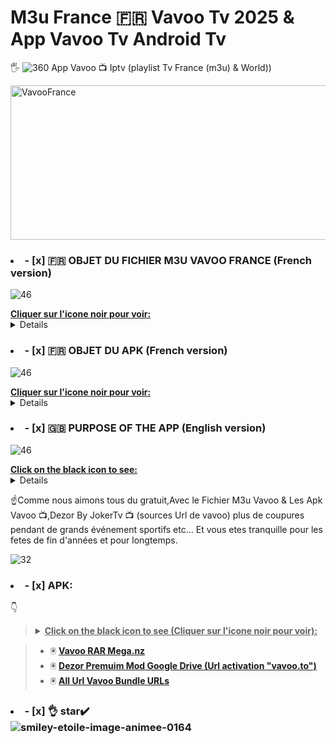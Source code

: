 # M3u  France 🇫🇷 Vavoo Tv 2025 & App Vavoo Tv Android Tv
🖐️ ![360](https://github.com/user-attachments/assets/fca9e0de-cf7b-4f5e-bc4a-9ece0a6c2343) App Vavoo 📺 Iptv  (playlist Tv France (m3u)  & World))

<img width="628" height="247" alt="VavooFrance" src="https://github.com/user-attachments/assets/bf215962-7046-4ee0-8ef3-ffd951d0f1ae" />


></details>
### <li>- [x] 🇫🇷 OBJET DU FICHIER M3U VAVOO FRANCE (French version) </li>
![46](https://github.com/user-attachments/assets/0298847c-9e8e-4404-840a-8451f799ea2c)
<summary><b><u>Cliquer sur l'icone noir pour voir:</u></b></summary>
<details>
👆 Tout d'abort la playlist M3u joint au présent repo contient que des chaines Française (Environ 279).
  Ne marche que dans kodi via Iptv Pvr simple client  (pas tester sans le plugin video vavoo.to).
  Les liens s'ouvrent directement sans popu suite à la mise a jour recente du serveur VavooTo.
👆 Par contre il y a des moments certaines chaines Tv ne marchent pas.
  
  - Guide TV (Url à inserer ou à telecharger) : https://xmltvfr.fr/xmltv/xmltv.xml
></details>

></details>
### <li>- [x] 🇫🇷 OBJET DU APK (French version) </li>
![46](https://github.com/user-attachments/assets/0298847c-9e8e-4404-840a-8451f799ea2c)
<summary><b><u>Cliquer sur l'icone noir pour voir:</u></b></summary>
<details>
Cette applis est une IPTV disponible pour Android.Vous pouvez voir toutes les chaintes 🇨🇵 Francaise etc.., 
Seul les Films et series sont en langue allemande,mais d'autres contenus comme des plugins videos sont disponibles.
Il vous permet également d'accéder au contenu de diverses autres sources (appelées Bundles).

Pour l'activer il vous suffit d'extraire le fichier RAR et lire les instructions du fichier txt pour inserer l'Url
et ajouté le plugin de traduction en francais (liens ci-dessous). ☝️ Il lui manque juste le guide tv pour les chaines.

![Vavooto1](https://github.com/user-attachments/assets/f5d0e917-381b-4a19-8060-64147ecbcf71)

></details>
### <li>- [x] 🇬🇧 PURPOSE OF THE APP (English version) </li>
![46](https://github.com/user-attachments/assets/0298847c-9e8e-4404-840a-8451f799ea2c)
<summary><b><u>Click on the black icon to see:</u></b></summary>
<details>
👆This app is an IPTV available for Android. You can see all the channels 🇨🇵 French etc.,
Only Films and series are in German, but other content such as video plugins are available.
It also allows you to access content from various other sources (called Bundles).

To activate it, simply extract the RAR file and read the instructions in the txt file to insert the URL
and added the French translation plugin (links below).☝️ All it needs is the TV guide for the channels.
☝️As we all like free, with the VAVOO app 📺 no more outages during major sporting events etc...
And you have peace of mind for the end of year holidays and for a long time.

![Vavooto1](https://github.com/user-attachments/assets/919eeec9-2652-4054-abc8-31c424c23601)
></details>
  
☝️Comme nous aimons tous du gratuit,Avec le Fichier M3u Vavoo & Les Apk Vavoo 📺,Dezor By JokerTv 📺 (sources Url de vavoo) 
plus de coupures pendant de grands événement sportifs etc...
Et vous etes tranquille pour les fetes de fin d'années et pour longtemps.

![32](https://github.com/user-attachments/assets/2067d5d5-027e-42e5-af27-b33cbf5f92ac)
### <li>- [x] APK: </li>
👇 
><details>
>  <summary><b><u>Click on the black icon to see (Cliquer sur l'icone noir pour voir):</u></b></summary>
>  ![32](https://github.com/user-attachments/assets/bfaf655d-49e6-42fa-a38a-a924ef97c8ea)

> - 🖲️ **[Vavoo RAR Mega.nz](https://mega.nz/folder/N6JSTQqL#Av1qLUk9wr4qlYRDgmvbYA)**
> - 🖲️ **[Dezor Premuim Mod Google Drive (Url activation "vavoo.to") ](https://192.168.1.30:5443/tos/#/share?share_link=9e609568fe5fc9f625e542f6ba47192d6ca2bf03c47c4b1a370f92d55695b06d)**
> - 🖲️ **[All Url Vavoo Bundle URLs](https://archive.org/details/vavoo-box)**
> 
></details>

### <li>- [x] 👌 star✔️ </li>![smiley-etoile-image-animee-0164](https://github.com/victore447/FilmsSeriesStrmdanskodi/assets/48101775/dc73a5b7-e38e-4d80-9cbc-68ac5dd89826)


